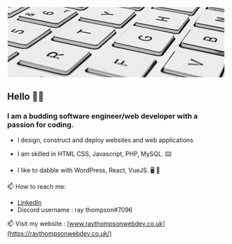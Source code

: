 <img src="github-profile-image-new.png" alt="Image of Raymond Thompson when he was four years old">

## Hello 👋🏾

### I am a budding software engineer/web developer with a passion for coding.

- I design, construct and deploy websites and web applications

- I am skilled in HTML CSS, Javascript, PHP, MySQL. :keyboard:

- I like to dabble with WordPress, React, VueJS. :desktop_computer: :iphone:

📫 How to reach me:

- [LinkedIn](https://www.linkedin.com/in/raymond-t-web/)
- Discord username : ray thompson#7096

📫 Visit my website : [www.raythompsonwebdev.co.uk](https://raythompsonwebdev.co.uk/)
